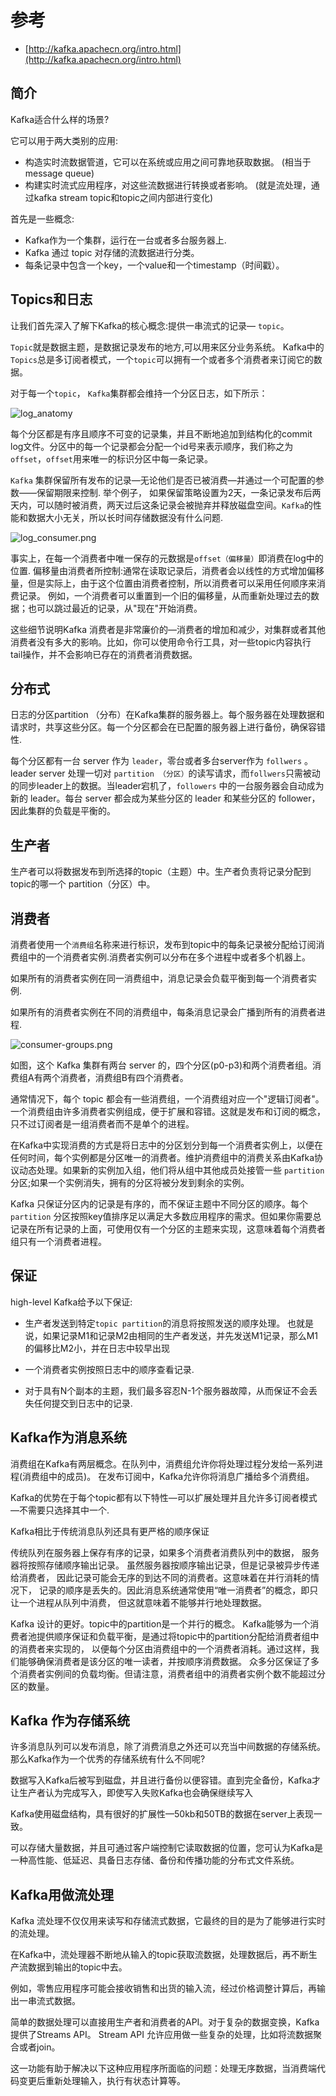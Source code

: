 # 参考

- [http://kafka.apachecn.org/intro.html](http://kafka.apachecn.org/intro.html)

## 简介

Kafka适合什么样的场景?

它可以用于两大类别的应用:

- 构造实时流数据管道，它可以在系统或应用之间可靠地获取数据。 (相当于message queue)
- 构建实时流式应用程序，对这些流数据进行转换或者影响。 (就是流处理，通过kafka stream topic和topic之间内部进行变化)

首先是一些概念:

- Kafka作为一个集群，运行在一台或者多台服务器上.
- Kafka 通过 topic 对存储的流数据进行分类。
- 每条记录中包含一个key，一个value和一个timestamp（时间戳）。

## Topics和日志

让我们首先深入了解下Kafka的核心概念:提供一串流式的记录— `topic`。

`Topic`就是数据主题，是数据记录发布的地方,可以用来区分业务系统。
Kafka中的`Topics`总是多订阅者模式，一个`topic`可以拥有一个或者多个消费者来订阅它的数据。

对于每一个`topic`， `Kafka`集群都会维持一个分区日志，如下所示：

![log_anatomy](img/log_anatomy.png)

每个分区都是有序且顺序不可变的记录集，并且不断地追加到结构化的commit log文件。分区中的每一个记录都会分配一个id号来表示顺序，我们称之为`offset`，`offset`用来唯一的标识分区中每一条记录。

`Kafka` 集群保留所有发布的记录—无论他们是否已被消费—并通过一个可配置的参数——保留期限来控制. 举个例子， 如果保留策略设置为2天，一条记录发布后两天内，可以随时被消费，两天过后这条记录会被抛弃并释放磁盘空间。`Kafka`的性能和数据大小无关，所以长时间存储数据没有什么问题.

![log_consumer.png](img/log_consumer.png)

事实上，在每一个消费者中唯一保存的元数据是`offset（偏移量）`即消费在log中的位置.
偏移量由消费者所控制:通常在读取记录后，消费者会以线性的方式增加偏移量，但是实际上，由于这个位置由消费者控制，所以消费者可以采用任何顺序来消费记录。
例如，一个消费者可以重置到一个旧的偏移量，从而重新处理过去的数据；也可以跳过最近的记录，从"现在"开始消费。

这些细节说明Kafka 消费者是非常廉价的—消费者的增加和减少，对集群或者其他消费者没有多大的影响。比如，你可以使用命令行工具，对一些topic内容执行 tail操作，并不会影响已存在的消费者消费数据。

## 分布式

日志的分区partition （分布）在Kafka集群的服务器上。每个服务器在处理数据和请求时，共享这些分区。每一个分区都会在已配置的服务器上进行备份，确保容错性.

每个分区都有一台 server 作为 `leader`，零台或者多台server作为 `follwers` 。leader server 处理一切对 `partition （分区）`的读写请求，而`follwers`只需被动的同步leader上的数据。当leader宕机了，`followers` 中的一台服务器会自动成为新的 leader。每台 server 都会成为某些分区的 leader 和某些分区的 follower，因此集群的负载是平衡的。

## 生产者

生产者可以将数据发布到所选择的topic（主题）中。生产者负责将记录分配到topic的哪一个 partition（分区）中。

## 消费者

消费者使用一个`消费组`名称来进行标识，发布到topic中的每条记录被分配给订阅消费组中的一个消费者实例.消费者实例可以分布在多个进程中或者多个机器上。

如果所有的消费者实例在同一消费组中，消息记录会负载平衡到每一个消费者实例.

如果所有的消费者实例在不同的消费组中，每条消息记录会广播到所有的消费者进程.

![consumer-groups.png](img/consumer-groups.png)

如图，这个 Kafka 集群有两台 server 的，四个分区(p0-p3)和两个消费者组。消费组A有两个消费者，消费组B有四个消费者。

通常情况下，每个 topic 都会有一些消费组，一个消费组对应一个"逻辑订阅者"。一个消费组由许多消费者实例组成，便于扩展和容错。这就是发布和订阅的概念，只不过订阅者是一组消费者而不是单个的进程。

在Kafka中实现消费的方式是将日志中的分区划分到每一个消费者实例上，以便在任何时间，每个实例都是分区唯一的消费者。维护消费组中的消费关系由Kafka协议动态处理。如果新的实例加入组，他们将从组中其他成员处接管一些 `partition` 分区;如果一个实例消失，拥有的分区将被分发到剩余的实例。

Kafka 只保证分区内的记录是有序的，而不保证主题中不同分区的顺序。每个 `partition` 分区按照key值排序足以满足大多数应用程序的需求。但如果你需要总记录在所有记录的上面，可使用仅有一个分区的主题来实现，这意味着每个消费者组只有一个消费者进程。

## 保证

high-level Kafka给予以下保证:

- 生产者发送到特定`topic partition`的消息将按照发送的顺序处理。 也就是说，如果记录M1和记录M2由相同的生产者发送，并先发送M1记录，那么M1的偏移比M2小，并在日志中较早出现

- 一个消费者实例按照日志中的顺序查看记录.

- 对于具有N个副本的主题，我们最多容忍N-1个服务器故障，从而保证不会丢失任何提交到日志中的记录.

## Kafka作为消息系统

消费组在Kafka有两层概念。在队列中，消费组允许你将处理过程分发给一系列进程(消费组中的成员)。 在发布订阅中，Kafka允许你将消息广播给多个消费组。

Kafka的优势在于每个topic都有以下特性—可以扩展处理并且允许多订阅者模式—不需要只选择其中一个.

Kafka相比于传统消息队列还具有更严格的顺序保证

传统队列在服务器上保存有序的记录，如果多个消费者消费队列中的数据， 服务器将按照存储顺序输出记录。 虽然服务器按顺序输出记录，但是记录被异步传递给消费者， 因此记录可能会无序的到达不同的消费者。这意味着在并行消耗的情况下， 记录的顺序是丢失的。因此消息系统通常使用“唯一消费者”的概念，即只让一个进程从队列中消费， 但这就意味着不能够并行地处理数据。

Kafka 设计的更好。topic中的partition是一个并行的概念。 Kafka能够为一个消费者池提供顺序保证和负载平衡，是通过将topic中的partition分配给消费者组中的消费者来实现的， 以便每个分区由消费组中的一个消费者消耗。通过这样，我们能够确保消费者是该分区的唯一读者，并按顺序消费数据。 众多分区保证了多个消费者实例间的负载均衡。但请注意，消费者组中的消费者实例个数不能超过分区的数量。

## Kafka 作为存储系统

许多消息队列可以发布消息，除了消费消息之外还可以充当中间数据的存储系统。那么Kafka作为一个优秀的存储系统有什么不同呢?

数据写入Kafka后被写到磁盘，并且进行备份以便容错。直到完全备份，Kafka才让生产者认为完成写入，即使写入失败Kafka也会确保继续写入

Kafka使用磁盘结构，具有很好的扩展性—50kb和50TB的数据在server上表现一致。

可以存储大量数据，并且可通过客户端控制它读取数据的位置，您可认为Kafka是一种高性能、低延迟、具备日志存储、备份和传播功能的分布式文件系统。

## Kafka用做流处理

Kafka 流处理不仅仅用来读写和存储流式数据，它最终的目的是为了能够进行实时的流处理。

在Kafka中，流处理器不断地从输入的topic获取流数据，处理数据后，再不断生产流数据到输出的topic中去。

例如，零售应用程序可能会接收销售和出货的输入流，经过价格调整计算后，再输出一串流式数据。

简单的数据处理可以直接用生产者和消费者的API。对于复杂的数据变换，Kafka提供了Streams API。 Stream API 允许应用做一些复杂的处理，比如将流数据聚合或者join。

这一功能有助于解决以下这种应用程序所面临的问题：处理无序数据，当消费端代码变更后重新处理输入，执行有状态计算等。
